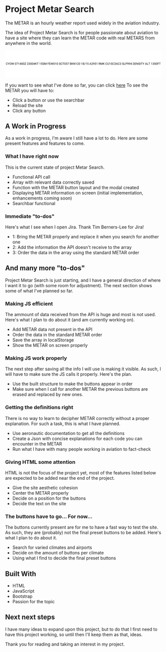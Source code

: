 
# Project Metar Search

The METAR is an hourly weather report used widely in the aviation industry.

The idea of Project Metar Search is for people passionate about aviation to have a site where they can learn the METAR code with real METARS from anywhere in the world.

![Metar sample image](./IMG/Readme%20Metar.jpg)

If you want to see what I've done so far, you can click [here](https://jay-juan.github.io/Metar-search/)
To see the METAR you will have to:

  - Click a button or use the searchbar
  - Reload the site
  - Click any button

## A Work in Progress

As a work in progress, I'm aware I still have a lot to do. 
Here are some present features and features to come.

### What I have right now

This is the current state of project Metar Search.

  - Functional API call
  - Array with relevant data correctly saved
  - Function with the METAR button layout and the modal created
  - Displaying METAR information on screen (initial implementation, enhancements coming soon)
  - Searchbar functional

### Immediate "to-dos"

Here's what I see when I open Jira. Thank Tim Berners-Lee for Jira!

  - 1: Bring the METAR properly and replace it when you search for another one
  - 2: Add the information the API doesn't receive to the array
  - 3: Order the data in the array using the standard METAR order

## And many more "to-dos"

Project Metar Search is just starting, and I have a general direction of where I want it to go (with some room for adjustment). The next section shows some of what I've planned so far.

### Making JS efficient

The ammount of data received from the API is huge and most is not used. Here's what I plan to do about it (and am currently working on).

  - Add METAR data not present in the API
  - Order the data in the standard METAR order
  - Save the array in localStorage
  - Show the METAR on screen properly

### Making JS work properly

The next step after saving all the info I will use is making it visible. As such, I will have to make sure the JS calls it properly. Here's the plan.

  - Use the built structure to make the buttons appear in order
  - Make sure when I call for another METAR the previous buttons are erased and replaced by new ones.

### Getting the definitions right

There is no way to learn to decipher METAR correctly without a proper explanation. For such a task, this is what I have planned.

  - Use aeronautic documentation to get all the definitions
  - Create a Json with concise explanations for each code you can encounter in the METAR
  - Run what I have with many people working in aviation to fact-check


### Giving HTML some attention

HTML is not the focus of the project yet, most of the features listed below are expected to be added near the end of the project.

  - Give the site aesthetic cohesion
  - Center the METAR properly
  - Decide on a position for the buttons
  - Decide the text on the site

### The buttons have to go... For now...

The buttons currently present are for me to have a fast way to test the site. As such, they are (probably) not the final preset buttons to be added. Here's what I plan to do about it.

  - Search for varied climates and airports
  - Decide on the amount of buttons per climate
  - Using what I find to decide the final preset buttons

## Built With

  - HTML
  - JavaScript
  - Bootstrap
  - Passion for the topic

## Next next steps

I have many ideas to expand upon this project, but to do that I first need to have this project working, so until then I'll keep them as that, ideas.

Thank you for reading and taking an interest in my project.
